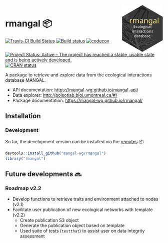 <img src="man/figures/rmangal.svg" width="130" height="150" align="right"/>

# rmangal :package:

[![Travis-CI Build Status](https://travis-ci.org/mangal-wg/rmangal.svg?branch=master)](https://travis-ci.org/mangal-wg/rmangal)
[![Build status](https://ci.appveyor.com/api/projects/status/mibs2ni969xiqgrd?svg=true)](https://ci.appveyor.com/project/KevCaz/rmangal)
[![codecov](https://codecov.io/gh/mangal-wg/rmangal/branch/master/graph/badge.svg)](https://codecov.io/gh/mangal-wg/rmangal)
[![Project Status: Active – The project has reached a stable, usable state and is being actively developed.](https://www.repostatus.org/badges/latest/active.svg)](https://www.repostatus.org/#active)
[![CRAN status](https://www.r-pkg.org/badges/version/rmangal)](http://www.r-pkg.org/badges/version/rmangal)


A package to retrieve and explore data from the ecological interactions database MANGAL.

- API documentation: https://mangal-wg.github.io/mangal-api/
- Data explorer: http://poisotlab.biol.umontreal.ca/#/
- Package documentation: https://mangal-wg.github.io/rmangal/


## Installation

### Development

So far, the development version can be installed via the [remotes](https://cran.r-project.org/web/packages/remotes/index.html) :package:

```r
devtools::install_github("mangal-wg/rmangal")
library("rmangal")
```

## Future developments :soon:

### Roadmap v2.2

- Develop functions to retrieve traits and environment attached to nodes (v2.1)
- Facilitate user publication of new ecological networks with template (v2.2)
    - Create publication S3 object
    - Generate the publication object based on template
    - Used suite of tests (`testthat`) to assist user on data integrity assessment
